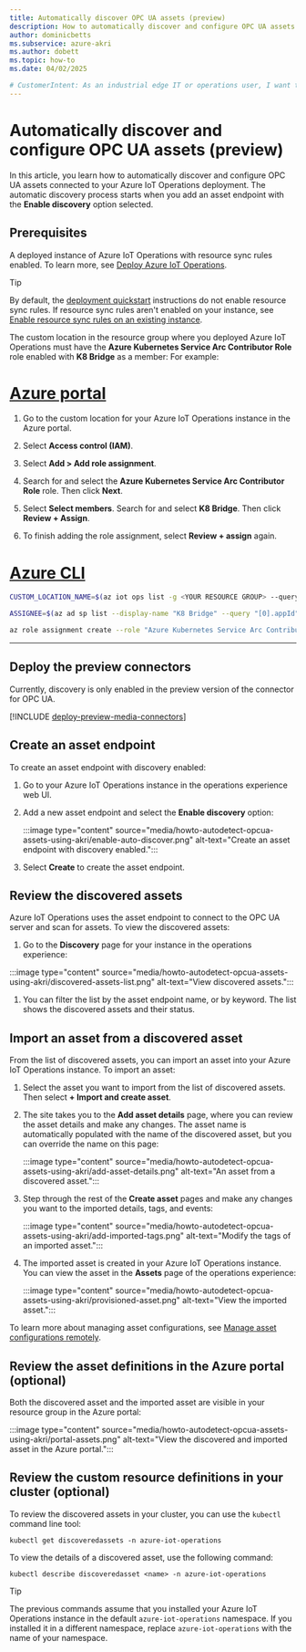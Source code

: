 ```yaml
---
title: Automatically discover OPC UA assets (preview)
description: How to automatically discover and configure OPC UA assets at the edge
author: dominicbetts
ms.subservice: azure-akri
ms.author: dobett
ms.topic: how-to 
ms.date: 04/02/2025

# CustomerIntent: As an industrial edge IT or operations user, I want to discover and create OPC UA assets in my industrial edge environment so that I can reduce manual configuration overhead. 
---
```


# Automatically discover and configure OPC UA assets (preview)

In this article, you learn how to automatically discover and configure OPC UA assets connected to your Azure IoT Operations deployment. The automatic discovery process starts when you add an asset endpoint with the **Enable discovery** option selected.

## Prerequisites

A deployed instance of Azure IoT Operations with resource sync rules enabled. To learn more, see [Deploy Azure IoT Operations](../deploy-iot-ops/overview-deploy.md).

> [!TIP]
> By default, the [deployment quickstart](../get-started-end-to-end-sample/quickstart-deploy.md) instructions do not enable resource sync rules. If resource sync rules aren't enabled on your instance, see [Enable resource sync rules on an existing instance](../troubleshoot/troubleshoot.md#you-want-to-enable-resource-sync-rules-on-an-existing-instance).

The custom location in the resource group where you deployed Azure IoT Operations must have the **Azure Kubernetes Service Arc Contributor Role** role enabled with **K8 Bridge** as a member: For example:

# [Azure portal](#tab/portal)

1. Go to the custom location for your Azure IoT Operations instance in the Azure portal.

1. Select **Access control (IAM)**.

1. Select **Add > Add role assignment**.

1. Search for and select the **Azure Kubernetes Service Arc Contributor Role** role. Then click **Next**.

1. Select **Select members**. Search for and select **K8 Bridge**. Then click **Review + Assign**.

1. To finish adding the role assignment, select **Review + assign** again.

# [Azure CLI](#tab/cli)

```bash
CUSTOM_LOCATION_NAME=$(az iot ops list -g <YOUR RESOURCE GROUP> --query "[0].extendedLocation.name" -o tsv)

ASSIGNEE=$(az ad sp list --display-name "K8 Bridge" --query "[0].appId" -o tsv)

az role assignment create --role "Azure Kubernetes Service Arc Contributor Role" --assignee $ASSIGNEE --scope $CUSTOM_LOCATION_NAME
```

---

## Deploy the preview connectors

Currently, discovery is only enabled in the preview version of the connector for OPC UA.

[!INCLUDE [deploy-preview-media-connectors](../includes/deploy-preview-media-connectors.md)]

## Create an asset endpoint

To create an asset endpoint with discovery enabled:

1. Go to your Azure IoT Operations instance in the operations experience web UI.

1. Add a new asset endpoint and select the **Enable discovery** option:

    :::image type="content" source="media/howto-autodetect-opcua-assets-using-akri/enable-auto-discover.png" alt-text="Create an asset endpoint with discovery enabled.":::

1. Select **Create** to create the asset endpoint.

## Review the discovered assets

Azure IoT Operations uses the asset endpoint to connect to the OPC UA server and scan for assets. To view the discovered assets:

1. Go to the **Discovery** page for your instance in the operations experience:

  :::image type="content" source="media/howto-autodetect-opcua-assets-using-akri/discovered-assets-list.png" alt-text="View discovered assets.":::

1. You can filter the list by the asset endpoint name, or by keyword. The list shows the discovered assets and their status.

## Import an asset from a discovered asset

From the list of discovered assets, you can import an asset into your Azure IoT Operations instance. To import an asset:

1. Select the asset you want to import from the list of discovered assets. Then select **+ Import and create asset**.

1. The site takes you to the **Add asset details** page, where you can review the asset details and make any changes. The asset name is automatically populated with the name of the discovered asset, but you can override the name on this page:

    :::image type="content" source="media/howto-autodetect-opcua-assets-using-akri/add-asset-details.png" alt-text="An asset from a discovered asset.":::

1. Step through the rest of the **Create asset** pages and make any changes you want to the imported details, tags, and events:

    :::image type="content" source="media/howto-autodetect-opcua-assets-using-akri/add-imported-tags.png" alt-text="Modify the tags of an imported asset.":::

1. The imported asset is created in your Azure IoT Operations instance. You can view the asset in the **Assets** page of the operations experience:

    :::image type="content" source="media/howto-autodetect-opcua-assets-using-akri/provisioned-asset.png" alt-text="View the imported asset.":::

To learn more about managing asset configurations, see [Manage asset configurations remotely](howto-manage-assets-remotely.md).

## Review the asset definitions in the Azure portal (optional)

Both the discovered asset and the imported asset are visible in your resource group in the Azure portal:

:::image type="content" source="media/howto-autodetect-opcua-assets-using-akri/portal-assets.png" alt-text="View the discovered and imported asset in the Azure portal.":::

## Review the custom resource definitions in your cluster (optional)

To review the discovered assets in your cluster, you can use the `kubectl` command line tool:

```console
kubectl get discoveredassets -n azure-iot-operations
```

To view the details of a discovered asset, use the following command:

```console
kubectl describe discoveredasset <name> -n azure-iot-operations
```

> [!TIP]
> The previous commands assume that you installed your Azure IoT Operations instance in the default `azure-iot-operations` namespace. If you installed it in a different namespace, replace `azure-iot-operations` with the name of your namespace.
